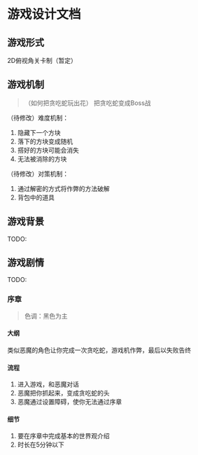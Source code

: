 # 游戏设计文档

## 游戏形式

2D俯视角关卡制（暂定）

## 游戏机制

> （如何把贪吃蛇玩出花）
> 把贪吃蛇变成Boss战

（待修改）难度机制：

1. 隐藏下一个方块
2. 落下的方块变成随机
3. 搭好的方块可能会消失
4. 无法被消除的方块

（待修改）对策机制：

1. 通过解密的方式将作弊的方法破解
2. 背包中的道具

## 游戏背景

TODO:

## 游戏剧情

TODO:

### 序章

>色调：黑色为主

#### 大纲

类似恶魔的角色让你完成一次贪吃蛇，游戏机作弊，最后以失败告终

#### 流程

1. 进入游戏，和恶魔对话
2. 恶魔把你抓起来，变成贪吃蛇的头
3. 恶魔通过设置障碍，使你无法通过序章

#### 细节

1. 要在序章中完成基本的世界观介绍
2. 时长在5分钟以下
